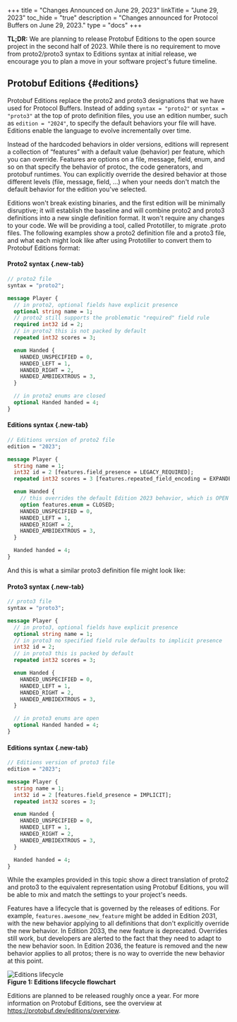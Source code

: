 +++
title = "Changes Announced on June 29, 2023"
linkTitle = "June 29, 2023"
toc_hide = "true"
description = "Changes announced for Protocol Buffers on June 29, 2023."
type = "docs"
+++

**TL;DR:** We are planning to release Protobuf Editions to the open source project in the second half of 2023. While there is no requirement to move from proto2/proto3 syntax to Editions syntax at initial release, we encourage you to plan a move in your software project's future timeline.

## Protobuf Editions {#editions}

Protobuf Editions replace the proto2 and proto3 designations that we have used
for Protocol Buffers. Instead of adding `syntax = "proto2"` or `syntax =
"proto3"` at the top of proto definition files, you use an edition number, such
as `edition = "2024"`, to specify the default behaviors your file will have.
Editions enable the language to evolve incrementally over time.

Instead of the hardcoded behaviors in older versions, editions will represent a
collection of “features” with a default value (behavior) per feature, which you
can override. Features are options on a file, message, field, enum, and so on
that specify the behavior of protoc, the code generators, and protobuf runtimes.
You can explicitly override the desired behavior at those different levels
(file, message, field, ...) when your needs don't match the default behavior for
the edition you've selected.

Editions won't break existing binaries, and the first edition will be minimally
disruptive; it will establish the baseline and will combine proto2 and proto3
definitions into a new single definition format. It won't require any changes to
your code. We will be providing a tool, called Prototiller, to migrate .proto
files. The following examples show a proto2 definition file and a proto3 file,
and what each might look like after using Prototiller to convert them to
Protobuf Editions format:

<section class="tabs">

#### Proto2 syntax {.new-tab}

```proto
// proto2 file
syntax = "proto2";

message Player {
  // in proto2, optional fields have explicit presence
  optional string name = 1;
  // proto2 still supports the problematic "required" field rule
  required int32 id = 2;
  // in proto2 this is not packed by default
  repeated int32 scores = 3;

  enum Handed {
    HANDED_UNSPECIFIED = 0,
    HANDED_LEFT = 1,
    HANDED_RIGHT = 2,
    HANDED_AMBIDEXTROUS = 3,
  }

  // in proto2 enums are closed
  optional Handed handed = 4;
}
```

#### Editions syntax {.new-tab}

```proto
// Editions version of proto2 file
edition = "2023";

message Player {
  string name = 1;
  int32 id = 2 [features.field_presence = LEGACY_REQUIRED];
  repeated int32 scores = 3 [features.repeated_field_encoding = EXPANDED];

  enum Handed {
    // this overrides the default Edition 2023 behavior, which is OPEN
    option features.enum = CLOSED;
    HANDED_UNSPECIFIED = 0,
    HANDED_LEFT = 1,
    HANDED_RIGHT = 2,
    HANDED_AMBIDEXTROUS = 3,
  }

  Handed handed = 4;
}
```

</section>

And this is what a similar proto3 definition file might look like:

<section class="tabs">

#### Proto3 syntax {.new-tab}

```proto
// proto3 file
syntax = "proto3";

message Player {
  // in proto3, optional fields have explicit presence
  optional string name = 1;
  // in proto3 no specified field rule defaults to implicit presence
  int32 id = 2;
  // in proto3 this is packed by default
  repeated int32 scores = 3;

  enum Handed {
    HANDED_UNSPECIFIED = 0,
    HANDED_LEFT = 1,
    HANDED_RIGHT = 2,
    HANDED_AMBIDEXTROUS = 3,
  }

  // in proto3 enums are open
  optional Handed handed = 4;
}
```

#### Editions syntax {.new-tab}

```proto
// Editions version of proto3 file
edition = "2023";

message Player {
  string name = 1;
  int32 id = 2 [features.field_presence = IMPLICIT];
  repeated int32 scores = 3;

  enum Handed {
    HANDED_UNSPECIFIED = 0,
    HANDED_LEFT = 1,
    HANDED_RIGHT = 2,
    HANDED_AMBIDEXTROUS = 3,
  }

  Handed handed = 4;
}
```

</section>

While the examples provided in this topic show a direct translation of proto2
and proto3 to the equivalent representation using Protobuf Editions, you will be
able to mix and match the settings to your project's needs.

Features have a lifecycle that is governed by the releases of editions. For
example, `features.awesome_new_feature` might be added in Edition 2031, with the
new behavior applying to all definitions that don't explicitly override the new
behavior. In Edition 2033, the new feature is deprecated. Overrides still work,
but developers are alerted to the fact that they need to adapt to the new
behavior soon. In Edition 2036, the feature is removed and the new behavior
applies to all protos; there is no way to override the new behavior at this
point.

![Editions lifecycle](/images/protobuf-editions-lifecycle-short.png "Editions lifecycle")
\
**Figure 1: Editions lifecycle flowchart**

Editions are planned to be released roughly once a year. For more information on
Protobuf Editions, see the overview at https://protobuf.dev/editions/overview.
